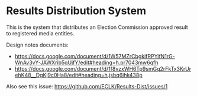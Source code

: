 # Results Distribution System

This is the system that distributes an Election Commission approved result to registered media entities.

Design notes documents:
- https://docs.google.com/document/d/1W57MZrCbgkifRPYifN1rG-WnAv3vY-JAWXrib5qUjfY/edit#heading=h.pr7043mw6qfh
- https://docs.google.com/document/d/1f8vzxWH6Tp9smGq2rFkTx3KrUrehK48__DgKj9c0Ha8/edit#heading=h.jsbq6ihk438p

Also see this issue: https://github.com/ECLK/Results-Dist/issues/1